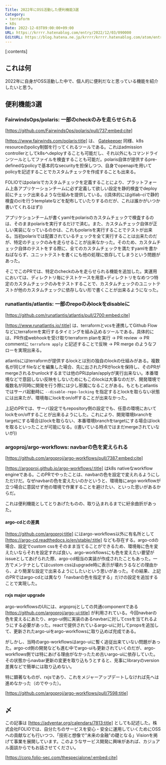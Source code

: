 ```yaml
---
Title: 2022年にOSS活動した便利機能3選
Category:
- terraform
- k8s
Date: 2022-12-03T09:00:00+09:00
URL: https://krrrr.hatenablog.com/entry/2022/12/03/090000
EditURL: https://blog.hatena.ne.jp/krrrr/krrrr.hatenablog.com/atom/entry/4207112889938702236
---
```


[:contents]

## これは何
2022年に自身がOSS活動した中で、個人的に便利だなと思っている機能を紹介したいと思う。

<!-- more -->
## 便利機能3選

### FairwindsOps/polaris: 一部のcheckのみを走らせられる

[https://github.com/FairwindsOps/polaris/pull/737:embed:cite]

[https://www.fairwinds.com/polaris:title] は、 [Gatekeeper](https://github.com/open-policy-agent/gatekeeper) 同様、k8s resourceのpolicy制御を行ってくれるツールである。これはadmission controllerとしてk8sへdeployすることも可能だし、それ以外にもコマンドラインツールとしてファイルを検査することも可能だ。polaris自体が提供するpre-definedなpolicyで基本的なsecurityを担保しつつ、自身でopenapiを用いてpolicyを記述することでカスタムチェックを作成することも出来る。

FOLIOではpolarisでカスタムチェックを定義することにより、プラットフォーム上各アプリケーションチームに必ず定義して欲しい設定を静的検査でdeploy前にチェック出来るような仕組みを提供している。((具体的にはgitlab-ciで静的検査のciを行うtemplateなどを配布していたりするのだが、これは誰かがいつか書いてくれるはず)) 

アプリケションチームが書くyamlをpolarisのカスタムチェックで検査するのは、そのままpolarisを実行するだけで済む。また、カスタムチェック自体が正しい実装になっているのかは、これもpolarisを実行することでテストが出来る。当初polarisでは配置されているチェックを全て実行することは出来たのだが、特定のチェックのみを走らせることが出来なかった。そのため、カスタムチェック自体のテストをする際に、全てのカスタムチェックを満たすyamlを書かねばならず、ユニットテストを書くにも他の処理に依存してしまうという問題があった。

そこでこのPRでは、特定のcheckのみを走らせられる機能を追加した。実運用においては、ディレクトリ毎にテストケースを用意+ディレクトリをなめつつ特定のカスタムチェックのみをテストすることで、カスタムチェックのユニットテストが他のカスタムチェックに依存しない形で書くことが出来るようになった。

### runatlantis/atlantis: 一部のrepoのみlockをdisableに

[https://github.com/runatlantis/atlantis/pull/2700:embed:cite]

[https://www.runatlantis.io/:title] は、terraformとvcsを連携してGithub Flowなどにterraformを実行するタイミングを組み込めるツールである。具体的には、PR作成webhookを受け取りterraform planを実行 → PR review → PR commentに `terraform apply` と記述することで反映 → PR merge のようなフローを実現出来る。

atlantisにはterraformが提供するlockとは別の独自のlockの仕組みがある。複数名が同じtf fileなどを編集した場合、先に出されたPRがlockを保持し、そのPRがmergeされるかunlockするまでは他のPRはplan/applyが実行出来ない。本番環境などで意図しない反映をしないためにもこのlockは大事なのだが、開発環境で複数名が同時に開発を行う際には少し邪魔になることがある。もともとatlantisではサーバ起動時に `--disable-repo-locking` を指定するとlockを取らない状態には出来たが、環境毎にlockをon/offすることが出来なかった。

上記のPRでは、サーバ設定でもrepository側の設定でも、任意の環境においてlockをon/offすることが出来るようにした。これにより、開発環境branchをtargetにする場合はlockを取らない、本番環境branchをtargetにする場合はlockを取るといったことが可能になる。((書いている時点ではまだmergeされていないが))

### argoproj/argo-workflows: navbarの色を変えられる

[https://github.com/argoproj/argo-workflows/pull/7387:embed:cite]

[https://argoproj.github.io/argo-workflows/:title] はk8s nativeなworkflow engineである。このPRでやったことは、navbarの色を設定で変えれるようにしただけだ。なぜnavbarの色を変えたいのかというと、環境毎にargo workflowが立つ場合に意図せず他の環境で作業することを避けたい、といった思いがあるからだ。

これは便利機能としてとりあげたものの、取り込まれるまでに紆余曲折があった。 

#### argo-cdとの差異
[https://github.com/argoproj:title] にはargo-workflows以外に有名所として [https://argo-cd.readthedocs.io/en/stable/:title] なども存在する。argo-cdの場合、設定でcustom cssをそのまま当てることができるため、環境毎に色を変えたいならそれを設定すれば良い。argo-workflowsにも色を変えたい要望がissueとしてあげられた際、argo-cd相当の実装が作成されたこともあった。一方でメンテナとしてはcustom cssはupgrade時に表示が壊れうるなどの理由から、より簡潔な設定で出来るようにしたいという思いがあった。その結果、上記のPRではargo-cdとは異なり「navbarの色を指定する」だけの設定を追加することで実現した。

#### rxjs major upgrade
argo-workflowsのUIには、argoprojとしての共通componentである [https://github.com/argoproj/argo-ui:title] が利用されている。今回navbarの色を変えるにあたり、argo-ui側に実装のあるnavbarに対してcssを当てれるようにする必要があった。reactで提供されているargo-uiに対してpropsを追加して、更新されたargo-uiをargo-workflowsに取り込めば完成である。

がしかし、当時のargo-workflowsはargo-uiに暫く追従出来ていない問題があった。argo-cd側の開発なども進む中でargo-uiも更新されていくのだが、argo-workflows側では特にあげる理由がなかったため古いargo-uiに依存していた。その状態からnavbar更新の変更を取り込もうとすると、見事にlibraryのversion差異などで簡単には取り込めない。

特に顕著なものが、rxjsであり、これをメジャーアップデートしなければ先へは進めなかった（のでやった）。

[https://github.com/argoproj/argo-workflows/pull/7598:title]

## 〆

この記事は [https://adventar.org/calendars/7813:title] としても記述した。株式会社FOLIOでは、自分たちのサービスを安心・安全に運用していくためにOSSへの貢献なども行いつつ、「技術と想像で"未来の金融"の礎となる」Visionを掲げて事業を展開しています。このようなサービス開発に興味があれば、カジュアル面談からでもお話させてください。

[https://corp.folio-sec.com/thespecialone/:embed:cite]
